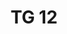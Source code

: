 ---
id: cb279f97-e3e4-4c5d-b0b4-24fcafe25e6e
blueprint: object
type: tiefgaragenparkplatz
number: TG 12
floor: ug
price: 40000
state: available
title: TG 12
updated_by: c2f8321e-be41-4d83-b9ee-8136dba46b39
updated_at: 1713345528
---